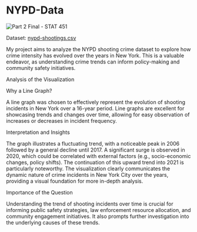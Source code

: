 # NYPD-Data

![Part 2 Final - STAT 451](https://github.com/shivenarya5/NYPD-Data/assets/140025907/77409d9e-179b-4f43-bd2d-3f83dd110740)

Dataset: [nypd-shootings.csv](https://github.com/shivenarya5/NYPD-Data/files/13386422/nypd-shootings.csv)

My project aims to analyze the NYPD shooting crime dataset to explore how crime intensity has evolved over the years in New York. 
This is a valuable endeavor, as understanding crime trends can inform policy-making and community safety initiatives.


Analysis of the Visualization

Why a Line Graph?

A line graph was chosen to effectively represent the evolution of shooting incidents in New York over a 16-year period. Line graphs are excellent for showcasing trends and changes over time, allowing for easy observation of increases or decreases in incident frequency.

Interpretation and Insights

The graph illustrates a fluctuating trend, with a noticeable peak in 2006 followed by a general decline until 2017.
A significant surge is observed in 2020, which could be correlated with external factors (e.g., socio-economic changes, policy shifts). The continuation of this upward trend into 2021 is particularly noteworthy.
The visualization clearly communicates the dynamic nature of crime incidents in New York City over the years, providing a visual foundation for more in-depth analysis.

Importance of the Question

Understanding the trend of shooting incidents over time is crucial for informing public safety strategies, law enforcement resource allocation, and community engagement initiatives. It also prompts further investigation into the underlying causes of these trends.

